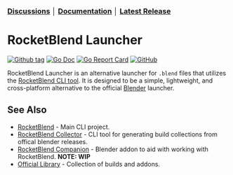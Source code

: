 ### [Discussions](https://github.com/rocketblend/rocketblend-launcher/discussions) │ [Documentation](https://docs.rocketblend.io/v/launcher) │ [Latest Release](https://github.com/rocketblend/rocketblend-launcher/releases/latest)

# RocketBlend Launcher

[![Github tag](https://badgen.net/github/tag/rocketblend/rocketblend-launcher)](https://github.com/rocketblend/rocketblend-launcher/tags)
[![Go Doc](https://img.shields.io/badge/go-documentation-blue.svg?style=flat-square)](https://pkg.go.dev/github.com/rocketblend/rocketblend-launcher)
[![Go Report Card](https://goreportcard.com/badge/github.com/rocketblend/rocketblend-launcher)](https://goreportcard.com/report/github.com/rocketblend/rocketblend-launcher)
[![GitHub](https://img.shields.io/github/license/rocketblend/rocketblend-launcher)](https://github.com/rocketblend/rocketblend-launcher/blob/master/LICENSE)

RocketBlend Launcher is an alternative launcher for `.blend` files that utilizes the [RocketBlend CLI tool](https://github.com/rocketblend/rocketblend). It is designed to be a simple, lightweight, and cross-platform alternative to the official [Blender](https://www.blender.org/) launcher.

## See Also

- [RocketBlend](https://github.com/rocketblend/rocketblend) - Main CLI project.
- [RocketBlend Collector](https://github.com/rocketblend/rocketblend-collector) - CLI tool for generating build collections from offical blender releases.
- [RocketBlend Companion](https://github.com/rocketblend/rocketblend-companion) - Blender addon to aid with working with RocketBlend. **NOTE: WIP**
- [Official Library](https://github.com/rocketblend/official-library) - Collection of builds and addons.